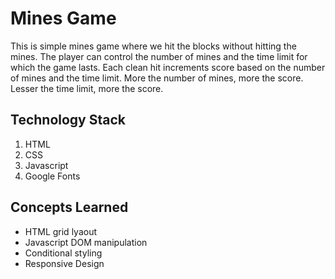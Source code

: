 # Mines Game

This is simple mines game where we hit the blocks without hitting the mines. The player can control the number of mines and the time limit for which the game lasts. Each clean hit increments score based on the number of mines and the time limit. More the number of mines, more the score. Lesser the time limit, more the score.

## Technology Stack
1. HTML
2. CSS
3. Javascript
4. Google Fonts

## Concepts Learned
- HTML grid lyaout
- Javascript DOM manipulation
- Conditional styling
- Responsive Design
